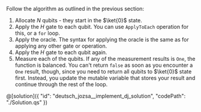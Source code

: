 Follow the algorithm as outlined in the previous section:

1. Allocate $N$ qubits - they start in the $\ket{0}$ state.
2. Apply the $H$ gate to each qubit. You can use `ApplyToEach` operation for this, or a `for` loop.
3. Apply the oracle. The syntax for applying the oracle is the same as for applying any other gate or operation.
4. Apply the $H$ gate to each qubit again.
5. Measure each of the qubits. If any of the measurement results is `One`, the function is balanced.
You can't return `false` as soon as you encounter a `One` result, though, since you need to return all qubits to $\ket{0}$ state first.
Instead, you update the mutable variable that stores your result and continue through the rest of the loop.

@[solution]({
    "id": "deutsch_jozsa__implement_dj_solution",
    "codePath": "./Solution.qs"
})
